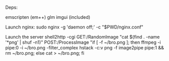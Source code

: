 Deps:

emscripten (em++)
glm
imgui (included)

Launch nginx:
sudo nginx -g 'daemon off;' -c "$PWD/nginx.conf"

Launch the server
shell2http -cgi GET:/RandomImage "cat $(find . -name '*png' | shuf -n1)" POST:/ProcessImage "if [ -f ~/bro.png ]; then ffmpeg -i pipe:0 -i ~/bro.png -filter_complex hstack -c:v png -f image2pipe pipe:1 && rm ~/bro.png; else cat > ~/bro.png; fi
